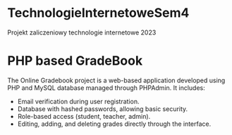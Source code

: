 # TechnologieInternetoweSem4
Projekt zaliczeniowy technologie internetowe 2023
# PHP based GradeBook
The Online Gradebook project is a web-based application developed using PHP and MySQL database managed through PHPAdmin.
It includes:
- Email verification during user registration.
- Database with hashed passwords, allowing basic security.
- Role-based access (student, teacher, admin).
- Editing, adding, and deleting grades directly through the interface.
